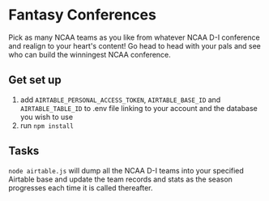 # Fantasy Conferences

Pick as many NCAA teams as you like from whatever NCAA D-I conference and realign to your heart's content! Go head to head with your pals and see who can build the winningest NCAA conference.

## Get set up
1. add `AIRTABLE_PERSONAL_ACCESS_TOKEN`, `AIRTABLE_BASE_ID` and `AIRTABLE_TABLE_ID` to .env file linking to your account and the database you wish to use
1. run `npm install`


## Tasks

`node airtable.js` will dump all the NCAA D-I teams into your specified Airtable base and update the team records and stats as the season progresses each time it is called thereafter.
